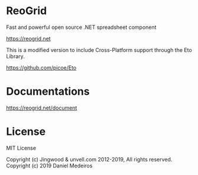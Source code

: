 # ReoGrid

Fast and powerful open source .NET spreadsheet component

https://reogrid.net

This is a modified version to include Cross-Platform support through the Eto Library.

https://github.com/picoe/Eto

# Documentations

https://reogrid.net/document

# License

MIT License

Copyright (c) Jingwood & unvell.com 2012-2019, All rights reserved.
Copyright (c) 2019 Daniel Medeiros
